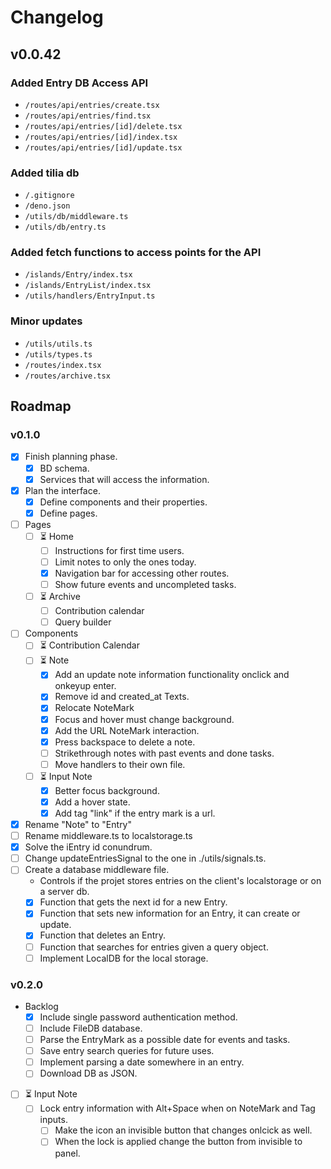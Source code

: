# Changelog

## v0.0.42

### Added Entry DB Access API
  - `/routes/api/entries/create.tsx`
  - `/routes/api/entries/find.tsx`
  - `/routes/api/entries/[id]/delete.tsx`
  - `/routes/api/entries/[id]/index.tsx`
  - `/routes/api/entries/[id]/update.tsx`

### Added tilia db
  - `/.gitignore`
  - `/deno.json`
  - `/utils/db/middleware.ts`
  - `/utils/db/entry.ts`

### Added fetch functions to access points for the API
  - `/islands/Entry/index.tsx`
  - `/islands/EntryList/index.tsx`
  - `/utils/handlers/EntryInput.ts`

### Minor updates
  - `/utils/utils.ts`
  - `/utils/types.ts`
  - `/routes/index.tsx`
  - `/routes/archive.tsx`

## Roadmap

### v0.1.0

- [x] Finish planning phase.
  - [x] BD schema.
  - [x] Services that will access the information.
- [x] Plan the interface.
  - [x] Define components and their properties.
  - [x] Define pages.
- [ ] Pages
  - [ ] ⏳ Home
    - [ ] Instructions for first time users.
    - [ ] Limit notes to only the ones today.
    - [x] Navigation bar for accessing other routes.
    - [ ] Show future events and uncompleted tasks.
  - [ ] ⏳ Archive
    - [ ] Contribution calendar
    - [ ] Query builder
- [ ] Components
  - [ ] ⏳ Contribution Calendar
  - [ ] ⏳ Note
    - [x] Add an update note information functionality onclick and onkeyup enter.
    - [x] Remove id and created_at Texts.
    - [x] Relocate NoteMark
    - [x] Focus and hover must change background.
    - [x] Add the URL NoteMark interaction.
    - [x] Press backspace to delete a note.
    - [ ] Strikethrough notes with past events and done tasks.
    - [ ] Move handlers to their own file.
  - [ ] ⏳ Input Note
    - [x] Better focus background.
    - [x] Add a hover state.
    - [x] Add tag "link" if the entry mark is a url.
- [x] Rename "Note" to "Entry"
- [ ] Rename middleware.ts to localstorage.ts
- [x] Solve the iEntry id conundrum.
- [ ] Change updateEntriesSignal to the one in ./utils/signals.ts.
- [ ] Create a database middleware file.
  - Controls if the projet stores entries on the client's localstorage or on a server db.
  - [x] Function that gets the next id for a new Entry.
  - [x] Function that sets new information for an Entry, it can create or update.
  - [x] Function that deletes an Entry.
  - [ ] Function that searches for entries given a query object.
  - [ ] Implement LocalDB for the local storage.

### v0.2.0

  - Backlog
    - [x] Include single password authentication method.
    - [ ] Include FileDB database.
    - [ ] Parse the EntryMark as a possible date for events and tasks.
    - [ ] Save entry search queries for future uses.
    - [ ] Implement parsing a date somewhere in an entry.
    - [ ] Download DB as JSON.
  - [ ] ⏳ Input Note
    - [ ] Lock entry information with Alt+Space when on NoteMark and Tag inputs.
      - [ ] Make the icon an invisible button that changes onlcick as well.
      - [ ] When the lock is applied change the button from invisible to panel.